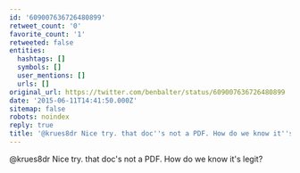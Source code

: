 ```yaml
---
id: '609007636726480899'
retweet_count: '0'
favorite_count: '1'
retweeted: false
entities:
  hashtags: []
  symbols: []
  user_mentions: []
  urls: []
original_url: https://twitter.com/benbalter/status/609007636726480899
date: '2015-06-11T14:41:50.000Z'
sitemap: false
robots: noindex
reply: true
title: '@krues8dr Nice try. that doc''s not a PDF. How do we know it''s legit?'
---
```


@krues8dr Nice try. that doc's not a PDF. How do we know it's legit?